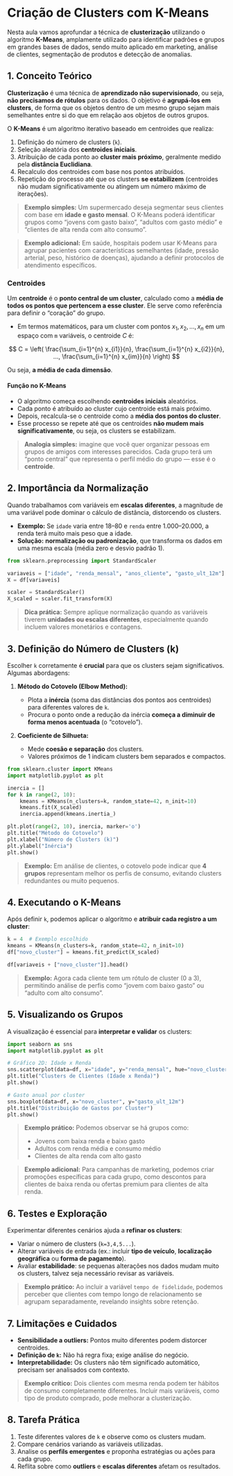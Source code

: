 # Criação de Clusters com K-Means

Nesta aula vamos aprofundar a técnica de **clusterização** utilizando o algoritmo **K-Means**, amplamente utilizado para identificar padrões e grupos em grandes bases de dados, sendo muito aplicado em marketing, análise de clientes, segmentação de produtos e detecção de anomalias.


## 1. Conceito Teórico

**Clusterização** é uma técnica de **aprendizado não supervisionado**, ou seja, **não precisamos de rótulos** para os dados. O objetivo é **agrupá-los em clusters**, de forma que os objetos dentro de um mesmo grupo sejam mais semelhantes entre si do que em relação aos objetos de outros grupos.

O **K-Means** é um algoritmo iterativo baseado em centroides que realiza:

1. Definição do número de clusters (`k`).
2. Seleção aleatória dos **centroides iniciais**.
3. Atribuição de cada ponto ao **cluster mais próximo**, geralmente medido pela **distância Euclidiana**.
4. Recalculo dos centroides com base nos pontos atribuídos.
5. Repetição do processo até que os clusters **se estabilizem** (centroides não mudam significativamente ou atingem um número máximo de iterações).

> **Exemplo simples:** Um supermercado deseja segmentar seus clientes com base em **idade e gasto mensal**. O K-Means poderá identificar grupos como “jovens com gasto baixo”, “adultos com gasto médio” e “clientes de alta renda com alto consumo”.

> **Exemplo adicional:** Em saúde, hospitais podem usar K-Means para agrupar pacientes com características semelhantes (idade, pressão arterial, peso, histórico de doenças), ajudando a definir protocolos de atendimento específicos.



### Centroides

Um **centroide** é o **ponto central de um cluster**, calculado como a **média de todos os pontos que pertencem a esse cluster**. Ele serve como referência para definir o “coração” do grupo.

* Em termos matemáticos, para um cluster com pontos $x_1, x_2, ..., x_n$ em um espaço com `m` variáveis, o centroide $C$ é:

$$
C = \left( \frac{\sum_{i=1}^{n} x_{i1}}{n}, \frac{\sum_{i=1}^{n} x_{i2}}{n}, ..., \frac{\sum_{i=1}^{n} x_{im}}{n} \right)
$$

Ou seja, **a média de cada dimensão**.


#### Função no K-Means

* O algoritmo começa escolhendo **centroides iniciais** aleatórios.
* Cada ponto é atribuído ao cluster cujo centroide está mais próximo.
* Depois, recalcula-se o centroide como a **média dos pontos do cluster**.
* Esse processo se repete até que os centroides **não mudem mais significativamente**, ou seja, os clusters se estabilizam.

> **Analogia simples:** imagine que você quer organizar pessoas em grupos de amigos com interesses parecidos. Cada grupo terá um “ponto central” que representa o perfil médio do grupo — esse é o **centroide**.


## 2. Importância da Normalização

Quando trabalhamos com variáveis em **escalas diferentes**, a magnitude de uma variável pode dominar o cálculo de distância, distorcendo os clusters.

* **Exemplo:** Se `idade` varia entre 18–80 e `renda` entre 1.000–20.000, a renda terá muito mais peso que a idade.
* **Solução:** **normalização ou padronização**, que transforma os dados em uma mesma escala (média zero e desvio padrão 1).

```python
from sklearn.preprocessing import StandardScaler

variaveis = ["idade", "renda_mensal", "anos_cliente", "gasto_ult_12m"]
X = df[variaveis]

scaler = StandardScaler()
X_scaled = scaler.fit_transform(X)
```

> **Dica prática:** Sempre aplique normalização quando as variáveis tiverem **unidades ou escalas diferentes**, especialmente quando incluem valores monetários e contagens.



## 3. Definição do Número de Clusters (k)

Escolher `k` corretamente é **crucial** para que os clusters sejam significativos. Algumas abordagens:

1. **Método do Cotovelo (Elbow Method):**

   * Plota a **inércia** (soma das distâncias dos pontos aos centroides) para diferentes valores de `k`.
   * Procura o ponto onde a redução da inércia **começa a diminuir de forma menos acentuada** (o “cotovelo”).

2. **Coeficiente de Silhueta:**

   * Mede **coesão e separação** dos clusters.
   * Valores próximos de 1 indicam clusters bem separados e compactos.

```python
from sklearn.cluster import KMeans
import matplotlib.pyplot as plt

inercia = []
for k in range(2, 10):
    kmeans = KMeans(n_clusters=k, random_state=42, n_init=10)
    kmeans.fit(X_scaled)
    inercia.append(kmeans.inertia_)

plt.plot(range(2, 10), inercia, marker='o')
plt.title("Método do Cotovelo")
plt.xlabel("Número de Clusters (k)")
plt.ylabel("Inércia")
plt.show()
```

> **Exemplo:** Em análise de clientes, o cotovelo pode indicar que **4 grupos** representam melhor os perfis de consumo, evitando clusters redundantes ou muito pequenos.



## 4. Executando o K-Means

Após definir `k`, podemos aplicar o algoritmo e **atribuir cada registro a um cluster**:

```python
k = 4  # Exemplo escolhido
kmeans = KMeans(n_clusters=k, random_state=42, n_init=10)
df["novo_cluster"] = kmeans.fit_predict(X_scaled)

df[variaveis + ["novo_cluster"]].head()
```

> **Exemplo:** Agora cada cliente tem um rótulo de cluster (0 a 3), permitindo análise de perfis como “jovem com baixo gasto” ou “adulto com alto consumo”.



## 5. Visualizando os Grupos

A visualização é essencial para **interpretar e validar** os clusters:

```python
import seaborn as sns
import matplotlib.pyplot as plt

# Gráfico 2D: Idade x Renda
sns.scatterplot(data=df, x="idade", y="renda_mensal", hue="novo_cluster", palette="Set2")
plt.title("Clusters de Clientes (Idade x Renda)")
plt.show()

# Gasto anual por cluster
sns.boxplot(data=df, x="novo_cluster", y="gasto_ult_12m")
plt.title("Distribuição de Gastos por Cluster")
plt.show()
```

> **Exemplo prático:** Podemos observar se há grupos como:
>
> * Jovens com baixa renda e baixo gasto
> * Adultos com renda média e consumo médio
> * Clientes de alta renda com alto gasto

> **Exemplo adicional:** Para campanhas de marketing, podemos criar promoções específicas para cada grupo, como descontos para clientes de baixa renda ou ofertas premium para clientes de alta renda.



## 6. Testes e Exploração

Experimentar diferentes cenários ajuda a **refinar os clusters**:

* Variar o número de clusters (`k=3,4,5...`).
* Alterar variáveis de entrada (ex.: incluir **tipo de veículo**, **localização geográfica** ou **forma de pagamento**).
* Avaliar **estabilidade**: se pequenas alterações nos dados mudam muito os clusters, talvez seja necessário revisar as variáveis.

> **Exemplo prático:** Ao incluir a variável `tempo de fidelidade`, podemos perceber que clientes com tempo longo de relacionamento se agrupam separadamente, revelando insights sobre retenção.



## 7. Limitações e Cuidados

* **Sensibilidade a outliers:** Pontos muito diferentes podem distorcer centroides.
* **Definição de `k`:** Não há regra fixa; exige análise do negócio.
* **Interpretabilidade:** Os clusters não têm significado automático, precisam ser analisados com contexto.

> **Exemplo crítico:** Dois clientes com mesma renda podem ter hábitos de consumo completamente diferentes. Incluir mais variáveis, como tipo de produto comprado, pode melhorar a clusterização.



## 8. Tarefa Prática

1. Teste diferentes valores de `k` e observe como os clusters mudam.
2. Compare cenários variando as variáveis utilizadas.
3. Analise os **perfils emergentes** e proponha estratégias ou ações para cada grupo.
4. Reflita sobre como **outliers** e **escalas diferentes** afetam os resultados.
